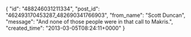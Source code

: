 {
   "id": "488246031211334",
   "post_id": "462493170453287_482690341766903",
   "from_name": "Scott Duncan",
   "message": "And none of those people were in that call to Makris.",
   "created_time": "2013-03-05T08:24:11+0000"
 }
